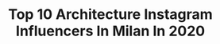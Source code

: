 ---
title: Top 10 Architecture Instagram Influencers In Milan In 2020
description: >-
  Find top architecture Instagram influencers in Milan in 2020. Most popular hashtags: #milano #igersitalia #milan #architecture.
platform: Instagram
profiles:
  - username: "filippofiora"
    fullname: >-
      Filippo Fiora
    location: "Italy"
    followers: 161056
    engagement: 152
    commentsToLikes: 0.014893
    avatar: "https://scontent-amt2-1.cdninstagram.com/v/t51.2885-19/s320x320/67888007_1344110865753307_2379728262159925248_n.jpg?_nc_ht=scontent-amt2-1.cdninstagram.com&_nc_ohc=Q36gB_Ra25AAX8CU99Q&oh=074d9d0670d6aabb332fa41278abd4fb&oe=5EB89B81"
    verified: true
    hashtags: "#camouflagechallenge, #domp, #home, #iosonomilano"
  - username: "carlo_stanga"
    fullname: >-
      Carlo Stanga Illustrator
    location: "Italy"
    followers: 45145
    engagement: 357
    commentsToLikes: 0.029335
    avatar: "https://scontent-ams4-1.cdninstagram.com/v/t51.2885-19/s150x150/14723619_1451031114912006_7470688736255148032_a.jpg?_nc_ht=scontent-ams4-1.cdninstagram.com&_nc_ohc=Qy7DSEeeTHoAX8kB3N4&oh=55b8680db5213b84fb475f5961af9f51&oe=5EBA5884"
    verified: false
    hashtags: "#delivery, #quarantena, #happynewyear, #cityillustrations"
  - username: "daydreamer_vibes"
    fullname: >-
      Chiara Bodini
    location: "Italy"
    followers: 16936
    engagement: 257
    commentsToLikes: 0.096817
    avatar: "https://scontent-ams4-1.cdninstagram.com/v/t51.2885-19/s320x320/66713635_991876457870548_6950160621493026816_n.jpg?_nc_ht=scontent-ams4-1.cdninstagram.com&_nc_ohc=4IgcBXDoMWYAX85X4ac&oh=13f8b0bf58a2b6375ff6b878dcfdc96d&oe=5EBA83A8"
    verified: false
    hashtags: "#vinbrul, #igersverona, #shoes, #loveisindetails"
  - username: "marcoliuc"
    fullname: >-
      MARCO LUCIGNANO
    location: "Italy"
    followers: 18015
    engagement: 487
    commentsToLikes: 0.058598
    avatar: "https://scontent-lhr8-1.cdninstagram.com/v/t51.2885-19/s320x320/74804037_410514679641471_8860514868768276480_n.jpg?_nc_ht=scontent-lhr8-1.cdninstagram.com&_nc_ohc=pt0kWZ2kJF0AX9GnM2Q&oh=f90b6d7831c1c62c293b751ea1464c20&oe=5EBB0B58"
    verified: false
    hashtags: "#igersnapoli, #italy, #milanotoday, #igersitalia"
  - username: "ilsiciliano_"
    fullname: >-
      Vito ™
    location: "Italy"
    followers: 23476
    engagement: 258
    commentsToLikes: 0.187985
    avatar: "https://scontent-lhr8-1.cdninstagram.com/v/t51.2885-19/s320x320/89383542_192316068860465_1541363423508430848_n.jpg?_nc_ht=scontent-lhr8-1.cdninstagram.com&_nc_ohc=hwOR3iSxfsMAX9ZAgMV&oh=f40fd8ca7e177a36d78e458979807a86&oe=5EBB9411"
    verified: false
    hashtags: "#volgomilano, #master, #borghipiubelli, #siciliaphotos"
  - username: "jimmy.spagnesi"
    fullname: >-
      Gianmarco Spagnesi
    location: "Italy"
    followers: 7587
    engagement: 689
    commentsToLikes: 0.008197
    avatar: "https://scontent-ams4-1.cdninstagram.com/v/t51.2885-19/s320x320/36149407_551372398593044_3485144520780152832_n.jpg?_nc_ht=scontent-ams4-1.cdninstagram.com&_nc_ohc=PACyipZj50AAX_97--k&oh=9c09f30e712336713630afaa3315e955&oe=5EB102ED"
    verified: false
    hashtags: "#choco, #neverstopexploring, #record, #workout"
  - username: "milanstagramcom"
    fullname: >-
      Massimiliano Donghi
    location: "Italy"
    followers: 22928
    engagement: 589
    commentsToLikes: 0.028470
    avatar: "https://scontent-lhr8-1.cdninstagram.com/v/t51.2885-19/s320x320/13694512_1378200482195785_1525204886_a.jpg?_nc_ht=scontent-lhr8-1.cdninstagram.com&_nc_ohc=6JzfsZblMgcAX-U2stB&oh=a30f450777985bea030c30fc52423ca5&oe=5EBCB7E8"
    verified: false
    hashtags: "#tigullio, #citylife, #maaprolarchiviofoto, #bibliotecadeglialberi"
  - username: "luucapaagani"
    fullname: >-
      Luca Pagani
    location: "Italy"
    followers: 20426
    engagement: 752
    commentsToLikes: 0.003269
    avatar: "https://scontent-ams4-1.cdninstagram.com/v/t51.2885-19/s320x320/19533967_700338093510594_72742641321639936_a.jpg?_nc_ht=scontent-ams4-1.cdninstagram.com&_nc_ohc=aeu0lRdzLMAAX9kUtsu&oh=ac26a62fdeac661777229a589c157ece&oe=5EBD4A00"
    verified: false
    hashtags: "#gclub, #piazzadeisignori, #mariobiondi, #christmastime"
  - username: "ranhelwa"
    fullname: >-
      FASHION┇BEAUTY┇DAILY LIFE
    location: "Italy"
    followers: 28966
    engagement: 126
    commentsToLikes: 0.031571
    avatar: "https://scontent-lhr8-1.cdninstagram.com/v/t51.2885-19/s320x320/88204892_208636466861530_7206830126254784512_n.jpg?_nc_ht=scontent-lhr8-1.cdninstagram.com&_nc_ohc=j_BBdoczEhUAX_AjhvT&oh=c36ebe8784cfe48724155160a6320b7d&oe=5EB31D85"
    verified: false
    hashtags: "#quarantine, #igersitalia, #iorestoacasa, #architecture"
  - username: "gitan.amb"
    fullname: >-
      Ambra G.
    location: "Italy"
    followers: 5334
    engagement: 1286
    commentsToLikes: 0.028415
    avatar: "https://instagram.fmkz1-1.fna.fbcdn.net/v/t51.2885-19/s320x320/41481095_1127648280723782_456755349429420032_n.jpg?_nc_ht=instagram.fmkz1-1.fna.fbcdn.net&_nc_ohc=vw64skFtifoAX9UbfUM&oh=5a78442b862e20929c0d9adeec830416&oe=5E929085"
    verified: false
    hashtags: "#andalusia, #gitana, #bluepearl, #mamaafrica"
---